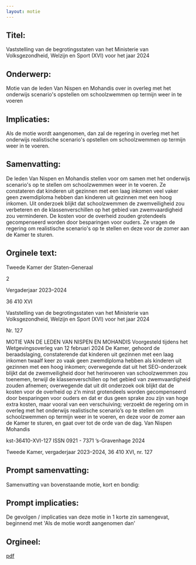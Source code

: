 ```yaml
---
layout: motie
---
```

## Titel:
Vaststelling van de begrotingsstaten van het Ministerie van Volksgezondheid, Welzijn en Sport (XVI) voor het jaar 2024
## Onderwerp:
Motie van de leden Van Nispen en Mohandis over in overleg met het onderwijs scenario's opstellen om schoolzwemmen op termijn weer in te voeren 
## Implicaties:
Als de motie wordt aangenomen, dan zal de regering in overleg met het onderwijs realistische scenario's opstellen om schoolzwemmen op termijn weer in te voeren.
## Samenvatting:
De leden Van Nispen en Mohandis stellen voor om samen met het onderwijs scenario's op te stellen om schoolzwemmen weer in te voeren. Ze constateren dat kinderen uit gezinnen met een laag inkomen veel vaker geen zwemdiploma hebben dan kinderen uit gezinnen met een hoog inkomen. Uit onderzoek blijkt dat schoolzwemmen de zwemveiligheid zou verbeteren en de klassenverschillen op het gebied van zwemvaardigheid zou verminderen. De kosten voor de overheid zouden grotendeels gecompenseerd worden door besparingen voor ouders. Ze vragen de regering om realistische scenario's op te stellen en deze voor de zomer aan de Kamer te sturen.
## Orginele text:


Tweede Kamer der Staten-Generaal

2

Vergaderjaar 2023–2024

36 410 XVI

Vaststelling van de begrotingsstaten van het
Ministerie van Volksgezondheid, Welzijn en
Sport (XVI) voor het jaar 2024

Nr. 127

MOTIE VAN DE LEDEN VAN NISPEN EN MOHANDIS
Voorgesteld tijdens het Wetgevingsoverleg van 12 februari 2024
De Kamer,
gehoord de beraadslaging,
constaterende dat kinderen uit gezinnen met een laag inkomen twaalf keer
zo vaak geen zwemdiploma hebben als kinderen uit gezinnen met een
hoog inkomen;
overwegende dat uit het SEO-onderzoek blijkt dat de zwemveiligheid door
het herinvoeren van schoolzwemmen zou toenemen, terwijl de klassenverschillen op het gebied van zwemvaardigheid zouden afnemen;
overwegende dat uit dit onderzoek ook blijkt dat de kosten voor de
overheid op z’n minst grotendeels worden gecompenseerd door
besparingen voor ouders en dat er dus geen sprake zou zijn van hoge
extra kosten, maar vooral van een verschuiving;
verzoekt de regering om in overleg met het onderwijs realistische
scenario’s op te stellen om schoolzwemmen op termijn weer in te voeren,
en deze voor de zomer aan de Kamer te sturen,
en gaat over tot de orde van de dag.
Van Nispen
Mohandis

kst-36410-XVI-127
ISSN 0921 - 7371
’s-Gravenhage 2024

Tweede Kamer, vergaderjaar 2023–2024, 36 410 XVI, nr. 127


## Prompt samenvatting:
Samenvatting van bovenstaande motie, kort en bondig:


## Prompt implicaties:
De gevolgen / implicaties van deze motie in 1 korte zin samengevat, beginnend met 'Als de motie wordt aangenomen dan' 

## Orgineel:
[pdf](https://gegevensmagazijn.tweedekamer.nl/OData/v4/2.0/Document(f5e42ff2-0d9e-4e84-a284-5c63f33ca482)/resource)
